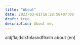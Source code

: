 ```yaml
---
title: "About"
date: 2023-03-01T16:28:58+07:00
draft: true
description: About me.
---
```


aldjflajdslkfnlasndflknln about (en)

